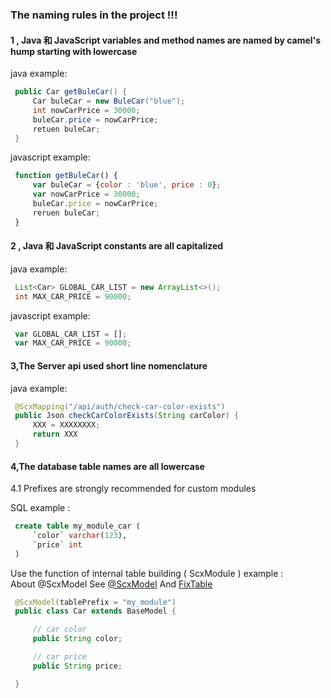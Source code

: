 ### The naming rules in the project !!!

#### 1 , Java 和 JavaScript variables and method names are named by camel's hump starting with lowercase

java example:

``` java 
 public Car getBuleCar() {
     Car buleCar = new BuleCar("blue");
     int nowCarPrice = 30000;
     buleCar.price = nowCarPrice;
     retuen buleCar;
 }
```

javascript example:

``` javascript 
 function getBuleCar() {
     var buleCar = {color : 'blue', price : 0}; 
     var nowCarPrice = 30000;
     buleCar.price = nowCarPrice;
     reruen buleCar;
 }
```

#### 2 , Java 和 JavaScript constants are all capitalized

java example:

``` java 
 List<Car> GLOBAL_CAR_LIST = new ArrayList<>();
 int MAX_CAR_PRICE = 90000; 
```

javascript example:

``` javascript 
 var GLOBAL_CAR_LIST = [];
 var MAX_CAR_PRICE = 90000; 
```

#### 3,The Server api used short line nomenclature

java example:

``` java 
 @ScxMapping("/api/auth/check-car-color-exists")
 public Json checkCarColorExists(String carColor) {
     XXX = XXXXXXXX;
     return XXX     
 }
```

#### 4,The database table names are all lowercase

4.1 Prefixes are strongly recommended for custom modules <br>

SQL example :

``` sql 
 create table my_module_car (
     `color` varchar(123),
     `price` int
 )
```

Use the function of internal table building ( ScxModule ) example : <br >
About @ScxModel See [@ScxModel](./annotation/ScxModel.md) And [FixTable](./feature/FixTable.md) <br/>

``` java 
 @ScxModel(tablePrefix = "my_module")
 public class Car extends BaseModel {

     // car color
     public String color;

     // car price
     public String price;

 }
```
